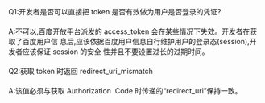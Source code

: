 Q1:开发者是否可以直接把 token 是否有效做为用户是否登录的凭证?  

A:不可以,百度开放平台派发的 access\_token 会在某些情况下失效。开发者在获取了百度用户信 息后,应该依据百度用户信息自行维护用户的登录态\(session\),开发者应该保证 session 的安全 性并且不要设置过长的过期时间。    


Q2:获取 token 时返回 redirect\_uri\_mismatch  

A:该值必须与获取 Authorization  Code 时传递的“redirect\_uri”保持一致。

